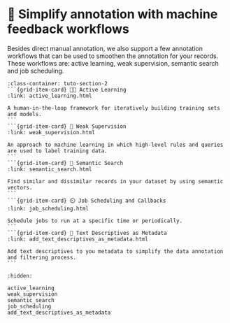 # 🌊 Simplify annotation with machine feedback workflows

Besides direct manual annotation, we also support a few annotation workflows that can be used to smoothen the annotation for your records. These workflows are: active learning, weak supervision, semantic search and job scheduling.

````{grid}  1 1 2 2
:class-container: tuto-section-2
```{grid-item-card} 🧑‍🏫 Active Learning
:link: active_learning.html

A human-in-the-loop framework for iteratively building training sets and models.
```
```{grid-item-card} 👮 Weak Supervision
:link: weak_supervision.html

An approach to machine learning in which high-level rules and queries are used to label training data.
```
```{grid-item-card} 🔦 Semantic Search
:link: semantic_search.html

Find similar and dissimilar records in your dataset by using semantic vectors.
```
```{grid-item-card} ⏲️ Job Scheduling and Callbacks
:link: job_scheduling.html

Schedule jobs to run at a specific time or periodically.
```
```{grid-item-card} 📇 Text Descriptives as Metadata
:link: add_text_descriptives_as_metadata.html

Add text descriptives to you metadata to simplify the data annotation and filtering process.
```

````

```{toctree}
:hidden:

active_learning
weak_supervision
semantic_search
job_scheduling
add_text_descriptives_as_metadata
```